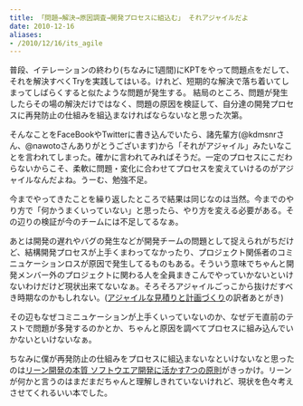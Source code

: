 ```yaml
---
title: 「問題→解決→原因調査→開発プロセスに組込む」 それアジャイルだよ
date: 2010-12-16
aliases:
- /2010/12/16/its_agile
---
```

普段、イテレーションの終わり(ちなみに1週間)にKPTをやって問題点をだして、それを解決すべくTryを実践してはいる。けれど、短期的な解決で落ち着いてしまってしばらくすると似たような問題が発生する。 結局のところ、問題が発生したらその場の解決だけではなく、問題の原因を検証して、自分達の開発プロセスに再発防止の仕組みを組込まなければならないなと思った次第。

そんなことをFaceBookやTwitterに書き込んでいたら、諸先輩方(@kdmsnrさん、@nawotoさんありがとうございます)から「それがアジャイル」みたいなことを言われてしまった。確かに言われてみればそうだ。一定のプロセスにこだわらないからこそ、柔軟に問題・変化に合わせてプロセスを変えていけるのがアジャイルなんだよね。うーむ、勉強不足。

今までやってきたことを繰り返したところで結果は同じなのは当然。今までのやり方で「何かうまくいっていない」と思ったら、やり方を変える必要がある。その辺りの検証が今のチームには不足してるなぁ。

あとは開発の遅れやバグの発生などが開発チームの問題として捉えられがちだけど、結構開発プロセスが上手くまわってなかったり、プロジェクト関係者のコミニュケーションロスが原因で発生してるものもある。そういう意味でちゃんと開発メンバー外のプロジェクトに関わる人を全員まきこんでやっていかないといけないわけだけど現状出来てないなぁ。そろそろアジャイルごっこから抜けだすべき時期なのかもしれない。(<a href="http://www.amazon.co.jp/gp/product/4839924023?ie=UTF8&redirect=true&tag=ukstudio0c-22&linkCode=shr&camp=1207&creative=8411&creativeASIN=4839924023">アジャイルな見積りと計画づくり</a>の訳者あとがき)

その辺もなぜコミニュケーションが上手くいっていないのか、なぜデモ直前のテストで問題が多発するのかとか、ちゃんと原因を調べてプロセスに組み込んでいかないといけないなぁ。

ちなみに僕が再発防止の仕組みをプロセスに組込まないなといけないなと思ったのは<a href="http://www.amazon.co.jp/gp/product/482228350X?linkCode=shr&camp=1207&creative=8411&tag=ukstudio0c-22">リーン開発の本質 ソフトウエア開発に活かす7つの原則</a>がきっかけ。リーンが何かと言うのはまだまだちゃんと理解しきれていないけれど、現状を色々考えさせてくれるいい本でした。